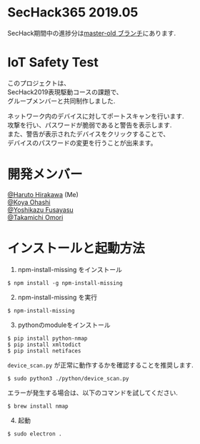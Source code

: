 # SecHack365 2019.05
SecHack期間中の進捗分は[master-old ブランチ](https://github.com/JPNYKW/SecHack365_2019_0502/tree/master-old)にあります.  

# IoT Safety Test

このプロジェクトは、  
SecHack2019表現駆動コースの課題で、  
グループメンバーと共同制作しました.  

ネットワーク内のデバイスに対してポートスキャンを行います.  
攻撃を行い、パスワードが脆弱であると警告を表示します.  
また、警告が表示されたデバイスをクリックすることで、  
デバイスのパスワードの変更を行うことが出来ます。

# 開発メンバー

[@Haruto Hirakawa](https://github.com/JPNYKW) (Me)  
[@Koya Ohashi](https://github.com/tohutohu)  
[@Yoshikazu Fusayasu](https://github.com/YoshikazuFusayasu)  
[@Takamichi Omori](https://github.com/onsd)

# インストールと起動方法

1. npm-install-missing をインストール

```
$ npm install -g npm-install-missing
```

2. npm-install-missing を実行

```
$ npm-install-missing
```

3. pythonのmoduleをインストール

```
$ pip install python-nmap
$ pip install xmltodict
$ pip install netifaces
```

`device_scan.py` が正常に動作するかを確認することを推奨します.

```
$ sudo python3 ./python/device_scan.py
```

エラーが発生する場合は、以下のコマンドを試してください.

```
$ brew install nmap
```

4. 起動

```
$ sudo electron .
```
